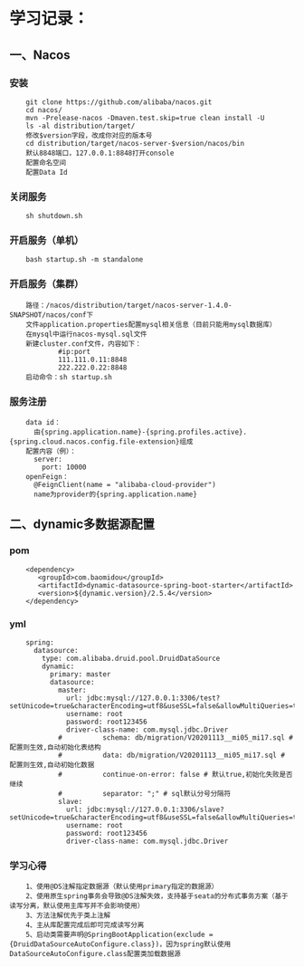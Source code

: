 学习记录：
======
一、Nacos
-----
### 安装
        git clone https://github.com/alibaba/nacos.git
        cd nacos/
        mvn -Prelease-nacos -Dmaven.test.skip=true clean install -U  
        ls -al distribution/target/
        修改$version字段，改成你对应的版本号
        cd distribution/target/nacos-server-$version/nacos/bin
        默认8848端口，127.0.0.1:8848打开console
        配置命名空间
        配置Data Id
### 关闭服务
        sh shutdown.sh
### 开启服务（单机）
        bash startup.sh -m standalone
### 开启服务（集群）
        路径：/nacos/distribution/target/nacos-server-1.4.0-SNAPSHOT/nacos/conf下
        文件application.properties配置mysql相关信息（目前只能用mysql数据库）
        在mysql中运行nacos-mysql.sql文件
        新建cluster.conf文件，内容如下：
                #ip:port
                111.111.0.11:8848
                222.222.0.22:8848
        启动命令：sh startup.sh
### 服务注册
        data id：
          由{spring.application.name}-{spring.profiles.active}.{spring.cloud.nacos.config.file-extension}组成
        配置内容（例）：
          server:
            port: 10000
        openFeign：
          @FeignClient(name = "alibaba-cloud-provider")
          name为provider的{spring.application.name}
          
二、dynamic多数据源配置
-----
### pom
        <dependency>
           <groupId>com.baomidou</groupId>
           <artifactId>dynamic-datasource-spring-boot-starter</artifactId>
           <version>${dynamic.version}/2.5.4</version>
        </dependency>
        
### yml
        spring:
          datasource:
            type: com.alibaba.druid.pool.DruidDataSource
            dynamic:
              primary: master
              datasource:
                master:
                  url: jdbc:mysql://127.0.0.1:3306/test?setUnicode=true&characterEncoding=utf8&useSSL=false&allowMultiQueries=true
                  username: root
                  password: root123456
                  driver-class-name: com.mysql.jdbc.Driver
                #          schema: db/migration/V20201113__mi05_mi17.sql # 配置则生效,自动初始化表结构
                #          data: db/migration/V20201113__mi05_mi17.sql # 配置则生效,自动初始化数据
                #          continue-on-error: false # 默认true,初始化失败是否继续
                #          separator: ";" # sql默认分号分隔符
                slave:
                  url: jdbc:mysql://127.0.0.1:3306/slave?setUnicode=true&characterEncoding=utf8&useSSL=false&allowMultiQueries=true
                  username: root
                  password: root123456
                  driver-class-name: com.mysql.jdbc.Driver
                  
### 学习心得
        1、使用@DS注解指定数据源（默认使用primary指定的数据源）
        2、使用原生spring事务会导致@DS注解失效，支持基于seata的分布式事务方案（基于读写分离，默认使用主库写并不会影响使用）
        3、方法注解优先于类上注解
        4、主从库配置完成后即可完成读写分离
        5、启动类需要声明@SpringBootApplication(exclude = {DruidDataSourceAutoConfigure.class})，因为spring默认使用DataSourceAutoConfigure.class配置类加载数据源